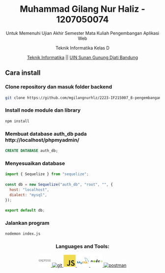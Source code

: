 <div align="center"> 
  <h1> Muhammad Gilang Nur Haliz - 1207050074 </h1> 
  <p>Untuk Memenuhi Ujian Akhir Semester Mata Kuliah Pengembangan Aplikasi Web</p>
  <p>Teknik Informatika Kelas D </p> 
  
  [Teknik Informatika](http://if.uinsgd.ac.id/) || [UIN Sunan Gunung Djati Bandung](https://uinsgd.ac.id/) 
  
</div>

## Cara install

### Clone repository dan masuk folder backend
```sh
git clone https://github.com/mgilangnurhlz/2223-IF215007_8-pengembangan-aplikasi-web.git
```

### Install node module dan library
```sh
npm install
```

### Membuat database auth_db pada http://localhost/phpmyadmin/
```sql
CREATE DATABASE auth_db;
```

### Menyesuaikan database
```js
import { Sequelize } from "sequelize";

const db = new Sequelize("auth_db", "root", "", {
  host: "localhost",
  dialect: "mysql",
});

export default db;
```

### Jalankan program
```sh
nodemon index.js
```

<h3 align="center">Languages and Tools:</h3>
<p align="center"> <a href="https://www.w3schools.com/css/" target="_blank" rel="noreferrer"> </a> <a href="https://expressjs.com" target="_blank" rel="noreferrer"> <img src="https://raw.githubusercontent.com/devicons/devicon/master/icons/express/express-original-wordmark.svg" alt="express" width="40" height="40"/> </a> <a href="https://git-scm.com/" target="_blank" rel="noreferrer"> <img src="https://www.vectorlogo.zone/logos/git-scm/git-scm-icon.svg" alt="git" width="40" height="40"/> </a> <a href="https://developer.mozilla.org/en-US/docs/Web/JavaScript" target="_blank" rel="noreferrer"> <img src="https://raw.githubusercontent.com/devicons/devicon/master/icons/javascript/javascript-original.svg" alt="javascript" width="40" height="40"/> </a> <a href="https://www.mysql.com/" target="_blank" rel="noreferrer"> <img src="https://raw.githubusercontent.com/devicons/devicon/master/icons/mysql/mysql-original-wordmark.svg" alt="mysql" width="40" height="40"/> </a> <a href="https://nodejs.org" target="_blank" rel="noreferrer"> <img src="https://raw.githubusercontent.com/devicons/devicon/master/icons/nodejs/nodejs-original-wordmark.svg" alt="nodejs" width="40" height="40"/> </a> <a href="https://postman.com" target="_blank" rel="noreferrer"> <img src="https://www.vectorlogo.zone/logos/getpostman/getpostman-icon.svg" alt="postman" width="40" height="40"/> </a>  </a> </p>
